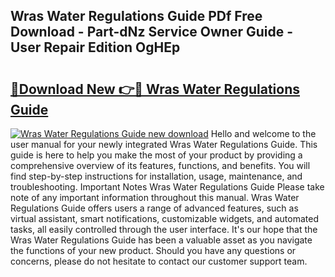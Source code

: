 ## Wras Water Regulations Guide PDf Free Download - Part-dNz Service Owner Guide - User Repair Edition OgHEp

# <h2><a href="http://bc55838.oget.top/?id=Wras+Water+Regulations+Guide">🔗Download New 👉🔴 Wras Water Regulations Guide</a></h2>

[![Wras Water Regulations Guide new download](https://i.imgur.com/5g1atiW.png)](http://bc55838.oget.top/?id=Wras+Water+Regulations+Guide)
Hello and welcome to the user manual for your newly integrated Wras Water Regulations Guide. This guide is here to help you make the most of your product by providing a comprehensive overview of its features, functions, and benefits. You will find step-by-step instructions for installation, usage, maintenance, and troubleshooting. Important Notes Wras Water Regulations Guide Please take note of any important information throughout this manual. Wras Water Regulations Guide offers users a range of advanced features, such as virtual assistant, smart notifications, customizable widgets, and automated tasks, all easily controlled through the user interface. It's our hope that the Wras Water Regulations Guide has been a valuable asset as you navigate the functions of your new product. Should you have any questions or concerns, please do not hesitate to contact our customer support team.
